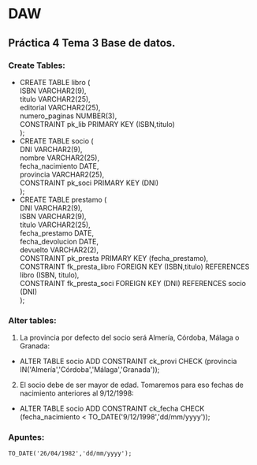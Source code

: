 # DAW

## Práctica 4 Tema 3 Base de datos.

### Create Tables:

- CREATE TABLE libro (<br>
    ISBN VARCHAR2(9),<br>
    titulo VARCHAR2(25),<br>
    editorial VARCHAR2(25),<br>
    numero_paginas NUMBER(3),<br>
    CONSTRAINT pk_lib PRIMARY KEY (ISBN,titulo)<br>
  );
- CREATE TABLE socio (<br>
    DNI VARCHAR2(9),<br>
    nombre VARCHAR2(25),<br>
    fecha_nacimiento DATE,<br>
    provincia VARCHAR2(25),<br>
    CONSTRAINT pk_soci PRIMARY KEY (DNI)<br>
  );
- CREATE TABLE prestamo (<br>
    DNI VARCHAR2(9),<br>
    ISBN VARCHAR2(9),<br>
    titulo VARCHAR2(25),<br>
    fecha_prestamo DATE,<br>
    fecha_devolucion DATE,<br>
    devuelto VARCHAR2(2),<br>
    CONSTRAINT pk_presta PRIMARY KEY (fecha_prestamo),<br>
    CONSTRAINT fk_presta_libro FOREIGN KEY (ISBN,titulo) REFERENCES libro (ISBN, titulo),<br>
    CONSTRAINT fk_presta_soci FOREIGN KEY (DNI) REFERENCES socio (DNI)<br>
  );

### Alter tables:
1. La provincia por defecto del socio será Almería, Córdoba, Málaga o Granada:
  - ALTER TABLE socio ADD CONSTRAINT ck_provi CHECK (provincia IN('Almería','Córdoba','Málaga','Granada'));
2. El socio debe de ser mayor de edad. Tomaremos para eso fechas de nacimiento anteriores al 9/12/1998:
  - ALTER TABLE socio ADD CONSTRAINT ck_fecha CHECK (fecha_nacimiento < TO_DATE('9/12/1998','dd/mm/yyyy'));
### Apuntes:
`TO_DATE('26/04/1982','dd/mm/yyyy');`
